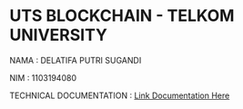 <h1>UTS BLOCKCHAIN - TELKOM UNIVERSITY </h1>

NAMA : DELATIFA PUTRI SUGANDI

NIM : 1103194080

TECHNICAL DOCUMENTATION : <a href ="https://drive.google.com/file/d/1zaZ1zBGjBQcF56yP3x1pKSHp6H0JJE8w/view?usp=sharing" rel="nofollow">Link Documentation Here</a>
